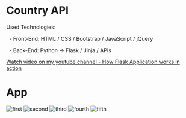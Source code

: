 # Country API
<p>Used Technologies:</p>
<p>&nbsp;&nbsp;- Front-End: HTML / CSS / Bootstrap / JavaScript / jQuery</p>
<p>&nbsp;&nbsp;- Back-End: Python -> Flask / Jinja / APIs</p>
<p><a href="">Watch video on my youtube channel - How Flask Application works in action</a></p>

# App
![first](https://user-images.githubusercontent.com/106172218/216175026-66d4c859-6e7b-4e10-89d9-8f2b1de3fcbc.jpg)
![second](https://user-images.githubusercontent.com/106172218/216175049-35608a0d-306d-45a6-b507-c9b2c444ad90.jpg)
![third](https://user-images.githubusercontent.com/106172218/216175059-79e49918-610b-4217-b63d-c48b8f8fe22b.jpg)
![fourth](https://user-images.githubusercontent.com/106172218/216175070-9ac22c5d-9dc5-4d7f-9792-13d298d6adbd.jpg)
![fifth](https://user-images.githubusercontent.com/106172218/216175105-6a0fc2b0-c823-4c0c-89c3-dd6c637da8bd.jpg)

